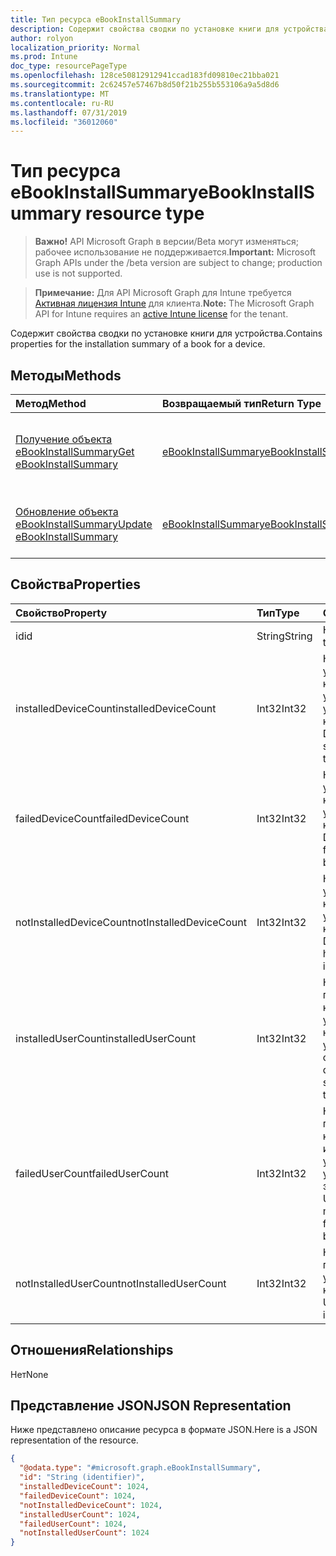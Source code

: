 ```yaml
---
title: Тип ресурса eBookInstallSummary
description: Содержит свойства сводки по установке книги для устройства.
author: rolyon
localization_priority: Normal
ms.prod: Intune
doc_type: resourcePageType
ms.openlocfilehash: 128ce50812912941ccad183fd09810ec21bba021
ms.sourcegitcommit: 2c62457e57467b8d50f21b255b553106a9a5d8d6
ms.translationtype: MT
ms.contentlocale: ru-RU
ms.lasthandoff: 07/31/2019
ms.locfileid: "36012060"
---
```

# <a name="ebookinstallsummary-resource-type"></a><span data-ttu-id="3a903-103">Тип ресурса eBookInstallSummary</span><span class="sxs-lookup"><span data-stu-id="3a903-103">eBookInstallSummary resource type</span></span>

> <span data-ttu-id="3a903-104">**Важно!** API Microsoft Graph в версии/Beta могут изменяться; рабочее использование не поддерживается.</span><span class="sxs-lookup"><span data-stu-id="3a903-104">**Important:** Microsoft Graph APIs under the /beta version are subject to change; production use is not supported.</span></span>

> <span data-ttu-id="3a903-105">**Примечание:** Для API Microsoft Graph для Intune требуется [Активная лицензия Intune](https://go.microsoft.com/fwlink/?linkid=839381) для клиента.</span><span class="sxs-lookup"><span data-stu-id="3a903-105">**Note:** The Microsoft Graph API for Intune requires an [active Intune license](https://go.microsoft.com/fwlink/?linkid=839381) for the tenant.</span></span>

<span data-ttu-id="3a903-106">Содержит свойства сводки по установке книги для устройства.</span><span class="sxs-lookup"><span data-stu-id="3a903-106">Contains properties for the installation summary of a book for a device.</span></span>

## <a name="methods"></a><span data-ttu-id="3a903-107">Методы</span><span class="sxs-lookup"><span data-stu-id="3a903-107">Methods</span></span>
|<span data-ttu-id="3a903-108">Метод</span><span class="sxs-lookup"><span data-stu-id="3a903-108">Method</span></span>|<span data-ttu-id="3a903-109">Возвращаемый тип</span><span class="sxs-lookup"><span data-stu-id="3a903-109">Return Type</span></span>|<span data-ttu-id="3a903-110">Описание</span><span class="sxs-lookup"><span data-stu-id="3a903-110">Description</span></span>|
|:---|:---|:---|
|[<span data-ttu-id="3a903-111">Получение объекта eBookInstallSummary</span><span class="sxs-lookup"><span data-stu-id="3a903-111">Get eBookInstallSummary</span></span>](../api/intune-books-ebookinstallsummary-get.md)|[<span data-ttu-id="3a903-112">eBookInstallSummary</span><span class="sxs-lookup"><span data-stu-id="3a903-112">eBookInstallSummary</span></span>](../resources/intune-books-ebookinstallsummary.md)|<span data-ttu-id="3a903-113">Чтение свойств и связей объекта [eBookInstallSummary](../resources/intune-books-ebookinstallsummary.md).</span><span class="sxs-lookup"><span data-stu-id="3a903-113">Read properties and relationships of the [eBookInstallSummary](../resources/intune-books-ebookinstallsummary.md) object.</span></span>|
|[<span data-ttu-id="3a903-114">Обновление объекта eBookInstallSummary</span><span class="sxs-lookup"><span data-stu-id="3a903-114">Update eBookInstallSummary</span></span>](../api/intune-books-ebookinstallsummary-update.md)|[<span data-ttu-id="3a903-115">eBookInstallSummary</span><span class="sxs-lookup"><span data-stu-id="3a903-115">eBookInstallSummary</span></span>](../resources/intune-books-ebookinstallsummary.md)|<span data-ttu-id="3a903-116">Обновление свойств объекта [eBookInstallSummary](../resources/intune-books-ebookinstallsummary.md).</span><span class="sxs-lookup"><span data-stu-id="3a903-116">Update the properties of a [eBookInstallSummary](../resources/intune-books-ebookinstallsummary.md) object.</span></span>|

## <a name="properties"></a><span data-ttu-id="3a903-117">Свойства</span><span class="sxs-lookup"><span data-stu-id="3a903-117">Properties</span></span>
|<span data-ttu-id="3a903-118">Свойство</span><span class="sxs-lookup"><span data-stu-id="3a903-118">Property</span></span>|<span data-ttu-id="3a903-119">Тип</span><span class="sxs-lookup"><span data-stu-id="3a903-119">Type</span></span>|<span data-ttu-id="3a903-120">Описание</span><span class="sxs-lookup"><span data-stu-id="3a903-120">Description</span></span>|
|:---|:---|:---|
|<span data-ttu-id="3a903-121">id</span><span class="sxs-lookup"><span data-stu-id="3a903-121">id</span></span>|<span data-ttu-id="3a903-122">String</span><span class="sxs-lookup"><span data-stu-id="3a903-122">String</span></span>|<span data-ttu-id="3a903-123">Ключ объекта.</span><span class="sxs-lookup"><span data-stu-id="3a903-123">Key of the entity.</span></span>|
|<span data-ttu-id="3a903-124">installedDeviceCount</span><span class="sxs-lookup"><span data-stu-id="3a903-124">installedDeviceCount</span></span>|<span data-ttu-id="3a903-125">Int32</span><span class="sxs-lookup"><span data-stu-id="3a903-125">Int32</span></span>|<span data-ttu-id="3a903-126">Количество устройств, на которых была успешно установлена эта книга.</span><span class="sxs-lookup"><span data-stu-id="3a903-126">Number of Devices that have successfully installed this book.</span></span>|
|<span data-ttu-id="3a903-127">failedDeviceCount</span><span class="sxs-lookup"><span data-stu-id="3a903-127">failedDeviceCount</span></span>|<span data-ttu-id="3a903-128">Int32</span><span class="sxs-lookup"><span data-stu-id="3a903-128">Int32</span></span>|<span data-ttu-id="3a903-129">Количество устройств, на которых не удалось установить эту книгу.</span><span class="sxs-lookup"><span data-stu-id="3a903-129">Number of Devices that have failed to install this book.</span></span>|
|<span data-ttu-id="3a903-130">notInstalledDeviceCount</span><span class="sxs-lookup"><span data-stu-id="3a903-130">notInstalledDeviceCount</span></span>|<span data-ttu-id="3a903-131">Int32</span><span class="sxs-lookup"><span data-stu-id="3a903-131">Int32</span></span>|<span data-ttu-id="3a903-132">Количество устройств, на которых не установлена эта книга.</span><span class="sxs-lookup"><span data-stu-id="3a903-132">Number of Devices that does not have this book installed.</span></span>|
|<span data-ttu-id="3a903-133">installedUserCount</span><span class="sxs-lookup"><span data-stu-id="3a903-133">installedUserCount</span></span>|<span data-ttu-id="3a903-134">Int32</span><span class="sxs-lookup"><span data-stu-id="3a903-134">Int32</span></span>|<span data-ttu-id="3a903-135">Количество пользователей, которым удалось установить эту книгу на всех своих устройствах.</span><span class="sxs-lookup"><span data-stu-id="3a903-135">Number of Users whose devices have all succeeded to install this book.</span></span>|
|<span data-ttu-id="3a903-136">failedUserCount</span><span class="sxs-lookup"><span data-stu-id="3a903-136">failedUserCount</span></span>|<span data-ttu-id="3a903-137">Int32</span><span class="sxs-lookup"><span data-stu-id="3a903-137">Int32</span></span>|<span data-ttu-id="3a903-138">Количество пользователей, у которых есть одно или несколько устройств, где не удалось установить эту книгу.</span><span class="sxs-lookup"><span data-stu-id="3a903-138">Number of Users that have 1 or more device that failed to install this book.</span></span>|
|<span data-ttu-id="3a903-139">notInstalledUserCount</span><span class="sxs-lookup"><span data-stu-id="3a903-139">notInstalledUserCount</span></span>|<span data-ttu-id="3a903-140">Int32</span><span class="sxs-lookup"><span data-stu-id="3a903-140">Int32</span></span>|<span data-ttu-id="3a903-141">Количество пользователей, не установивших эту книгу.</span><span class="sxs-lookup"><span data-stu-id="3a903-141">Number of Users that did not install this book.</span></span>|

## <a name="relationships"></a><span data-ttu-id="3a903-142">Отношения</span><span class="sxs-lookup"><span data-stu-id="3a903-142">Relationships</span></span>
<span data-ttu-id="3a903-143">Нет</span><span class="sxs-lookup"><span data-stu-id="3a903-143">None</span></span>

## <a name="json-representation"></a><span data-ttu-id="3a903-144">Представление JSON</span><span class="sxs-lookup"><span data-stu-id="3a903-144">JSON Representation</span></span>
<span data-ttu-id="3a903-145">Ниже представлено описание ресурса в формате JSON.</span><span class="sxs-lookup"><span data-stu-id="3a903-145">Here is a JSON representation of the resource.</span></span>
<!-- {
  "blockType": "resource",
  "keyProperty": "id",
  "@odata.type": "microsoft.graph.eBookInstallSummary"
}
-->
``` json
{
  "@odata.type": "#microsoft.graph.eBookInstallSummary",
  "id": "String (identifier)",
  "installedDeviceCount": 1024,
  "failedDeviceCount": 1024,
  "notInstalledDeviceCount": 1024,
  "installedUserCount": 1024,
  "failedUserCount": 1024,
  "notInstalledUserCount": 1024
}
```





